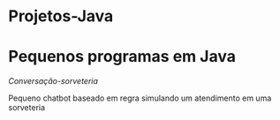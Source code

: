 # Projetos-Java
 <h1>Pequenos programas em Java</h1>
 
 <p><em>Conversação-sorveteria</em></p>
 <p>Pequeno chatbot baseado em regra simulando um atendimento em uma sorveteria</p>
 
